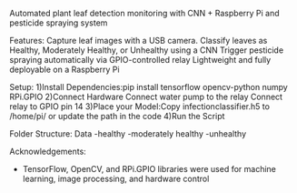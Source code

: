 Automated plant leaf detection monitoring with CNN + Raspberry Pi and pesticide spraying system

Features:
Capture leaf images with a USB camera.
Classify leaves as Healthy, Moderately Healthy, or Unhealthy using a CNN
Trigger pesticide spraying automatically via GPIO-controlled relay
Lightweight and fully deployable on a Raspberry Pi

Setup:
1)Install Dependencies:pip install tensorflow opencv-python numpy RPi.GPIO
2)Connect Hardware
Connect water pump to the relay
Connect relay to GPIO pin 14
3)Place your Model:Copy infectionclassifier.h5 to /home/pi/ or update the path in the code
4)Run the Script

Folder Structure:
Data
-healthy
-moderately healthy
-unhealthy

Acknowledgements:
- TensorFlow, OpenCV, and RPi.GPIO libraries were used for machine learning, image processing, and hardware control

